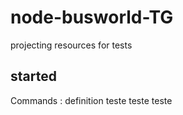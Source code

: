 # node-busworld-TG
projecting resources for tests

## started


 Commands
: definition
teste
teste
teste


~~~~



